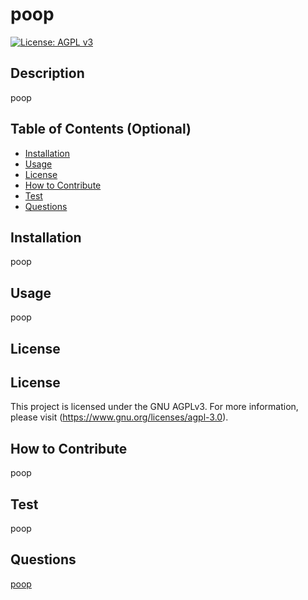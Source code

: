 # poop

  [![License: AGPL v3](https://img.shields.io/badge/License-AGPL_v3-blue.svg)](https://www.gnu.org/licenses/agpl-3.0)
          
## Description
poop

## Table of Contents (Optional)
- [Installation](#installation)
- [Usage](#usage)
- [License](#license)
- [How to Contribute](#how-to-contribute)
- [Test](#test)
- [Questions](#questions)
          
## Installation 
poop

## Usage
poop

## License
## License
This project is licensed under the GNU AGPLv3. For more information, please visit (https://www.gnu.org/licenses/agpl-3.0).

## How to Contribute
poop

## Test
poop

## Questions
[poop](https://github.com/poop)
